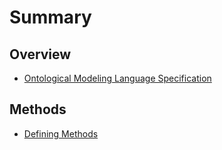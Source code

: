 # Summary

## Overview

* [Ontological Modeling Language Specification](README.md)

## Methods

* [Defining Methods](methods.md)
